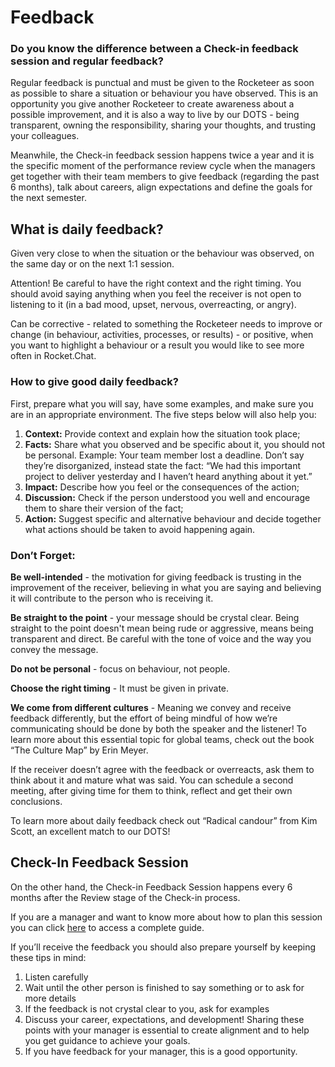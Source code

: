 # Feedback

### Do you know the difference between a Check-in feedback session and regular feedback?

Regular feedback is punctual and must be given to the Rocketeer as soon as possible to share a situation or behaviour you have observed. This is an opportunity you give another Rocketeer to create awareness about a possible improvement, and it is also a way to live by our DOTS - being transparent, owning the responsibility, sharing your thoughts, and trusting your colleagues.&#x20;

Meanwhile, the Check-in feedback session happens twice a year and it is the specific moment of the performance review cycle when the managers get together with their team members to give feedback (regarding the past 6 months), talk about careers, align expectations and define the goals for the next semester.&#x20;

## What is daily feedback?

Given very close to when the situation or the behaviour was observed, on the same day or on the next 1:1 session.&#x20;

Attention! Be careful to have the right context and the right timing. You should avoid saying anything when you feel the receiver is not open to listening to it (in a bad mood, upset, nervous, overreacting, or angry).

Can be corrective - related to something the Rocketeer needs to improve or change (in behaviour, activities, processes, or results) - or positive, when you want to highlight a behaviour or a result you would like to see more often in Rocket.Chat.&#x20;

### How to give good daily feedback?

First, prepare what you will say, have some examples, and make sure you are in an appropriate environment. The five steps below will also help you:

1. **Context:** Provide context and explain how the situation took place;
2. **Facts:** Share what you observed and be specific about it, you should not be personal. Example: Your team member lost a deadline. Don’t say they’re disorganized, instead state the fact: “We had this important project to deliver yesterday and I haven’t heard anything about it yet.” &#x20;
3. **Impact:** Describe how you feel or the consequences of the action;
4. **Discussion:** Check if the person understood you well and encourage them to share their version of the fact;
5. **Action:** Suggest specific and alternative behaviour and decide together what actions should be taken to avoid happening again.

### **Don’t Forget:**

**Be well-intended** - the motivation for giving feedback is trusting in the improvement of the receiver, believing in what you are saying and believing it will contribute to the person who is receiving it.

**Be straight to the point** - your message should be crystal clear. Being straight to the point doesn't mean being rude or aggressive, means being transparent and direct. Be careful with the tone of voice and the way you convey the message.&#x20;

**Do not be personal** - focus on behaviour, not people.&#x20;

**Choose the right timing** - It must be given in private.&#x20;

**We come from different cultures** - Meaning we convey and receive feedback differently, but the effort of being mindful of how we’re communicating should be done by both the speaker and the listener! To learn more about this essential topic for global teams, check out the book “The Culture Map” by Erin Meyer.  &#x20;

If the receiver doesn’t agree with the feedback or overreacts, ask them to think about it and mature what was said. You can schedule a second meeting, after giving time for them to think, reflect and get their own conclusions.&#x20;

To learn more about daily feedback check out “Radical candour” from Kim Scott,  an excellent match to our DOTS!&#x20;

## Check-In Feedback Session

On the other hand, the Check-in Feedback Session happens every 6 months after the Review stage of the Check-in process.&#x20;

If you are a manager and want to know more about how to plan this session you can click [here](https://docs.google.com/spreadsheets/d/1nwRHAyR\_nbaMEQFocjnvBACN43E37Sr\_E-Uv2ZChpT4/edit#gid=0) to access a complete guide.

If you’ll receive the feedback you should also prepare yourself by keeping these tips in mind:

1. Listen carefully&#x20;
2. Wait until the other person is finished to say something or to ask for more details
3. If the feedback is not crystal clear to you, ask for examples&#x20;
4. Discuss your career, expectations, and development! Sharing these points with your manager is essential to create alignment and to help you get guidance to achieve your goals.&#x20;
5. If you have feedback for your manager, this is a good opportunity.&#x20;
